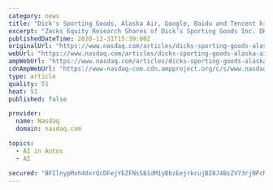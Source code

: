 ```yaml
---
category: news
title: "Dick's Sporting Goods, Alaska Air, Google, Baidu and Tencent highlighted as Zacks Bull and Bear of the Day"
excerpt: "Zacks Equity Research Shares of Dick’s Sporting Goods Inc. DKS as the Bull of the Day, Alaska Air Group Inc. ALK as the Bear of the Day. In addition, Zacks Equity Research provides analysis on Alphabet Inc."
publishedDateTime: 2020-12-31T15:39:00Z
originalUrl: "https://www.nasdaq.com/articles/dicks-sporting-goods-alaska-air-google-baidu-and-tencent-highlighted-as-zacks-bull-and"
webUrl: "https://www.nasdaq.com/articles/dicks-sporting-goods-alaska-air-google-baidu-and-tencent-highlighted-as-zacks-bull-and"
ampWebUrl: "https://www.nasdaq.com/articles/dicks-sporting-goods-alaska-air-google-baidu-and-tencent-highlighted-as-zacks-bull-and?amp"
cdnAmpWebUrl: "https://www-nasdaq-com.cdn.ampproject.org/c/s/www.nasdaq.com/articles/dicks-sporting-goods-alaska-air-google-baidu-and-tencent-highlighted-as-zacks-bull-and?amp"
type: article
quality: 51
heat: 51
published: false

provider:
  name: Nasdaq
  domain: nasdaq.com

topics:
  - AI in Autos
  - AI

secured: "BFIlnypMxh4dxrQcDFejYEZFNsSB1dM1yBbzEejrkcujBZ8J4BsZV73rjNPcMlUu9NGYSmDkoAYAEtLOn/BX1R0ePMLVAYEYMcXfUzQi1AOwA87hJTExT+K9nFJ6w5GXSnhzvSH1+xL7vu2L/c0WCfO+1Zz7XfVjxl8Hx22U5pAVRoYINQZAiHL6YNgNrQLgvytJibl3I1U6cUM7a9OZa4x8/LdMJZEygocTXn0uGAR9JiECYBq1KUmv0HkXhu4C0Fsoeja0hwakbNRnUIC1HmbJIc/fQr4WvpGQ00kLJtzzB1FRnJT5ttZJWEaxBrYauUOVxMMndeM7YTZhiNbEzXzvXkt3JiE2DTQ2uaXz7fw=;ojJZwHQN3zeyGaAatusK/A=="
---
```


